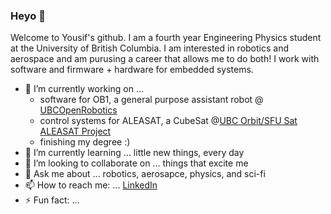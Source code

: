 ### Heyo :rocket:

Welcome to Yousif's github. I am a fourth year Engineering Physics student at the University of British Columbia. I am interested in robotics and aerospace and am purusing a career that allows me to do both! I work with software and firmware + hardware for embedded systems.

- 🔭 I’m currently working on ...
  - software for OB1, a general purpose assistant robot @ [UBCOpenRobotics](https://openrobotics.ca/)
  - control systems for ALEASAT, a CubeSat @[UBC Orbit/SFU Sat ALEASAT Project](https://www.ubcorbit.com/projects)
  - finishing my degree :) 
- 🌱 I’m currently learning ... little new things, every day
- 👯 I’m looking to collaborate on ... things that excite me
- 💬 Ask me about ... robotics, aerosapce, physics, and sci-fi
- 📫 How to reach me: ... [LinkedIn](https://www.linkedin.com/in/yousif-elwishahy/)
- ⚡ Fun fact: ... 
